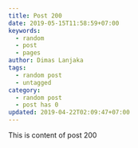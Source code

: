 ```yaml
---
title: Post 200
date: 2019-05-15T11:58:59+07:00
keywords:
  - random
  - post
  - pages
author: Dimas Lanjaka
tags:
  - random post
  - untagged
category:
  - random post
  - post has 0
updated: 2019-04-22T02:09:47+07:00
---
```

This is content of post 200